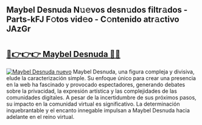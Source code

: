 ## Maybel Desnuda N𝚞𝚎vos desn𝚞dos filtr𝚊dos - Parts-kFJ F𝚘tos vid𝚎o - C𝚘ntenido atr𝚊ctivo JAzGr

# <h2><a href="http://mb8mc7.tromn.icu/?c=Maybel+Desnuda">🔗👉👉👉 Maybel Desnuda 🔗🔗</a></h2>

[![Maybel Desnuda nuevo](https://i.imgur.com/pEAQMta.gif)](http://mb8mc7.tromn.icu/?c=Maybel+Desnuda)
Maybel Desnuda, una figura compleja y divisiva, elude la caracterización simple. Su enfoque único para crear una presencia en la web ha fascinado y provocado espectadores, generando debates sobre la privacidad, la expresión artística y las complejidades de las comunidades digitales. A pesar de la incertidumbre de sus próximos pasos, su impacto en la comunidad virtual es significativo. La determinación inquebrantable y el encanto innegable impulsan a Maybel Desnuda hacia adelante en el reino virtual.
